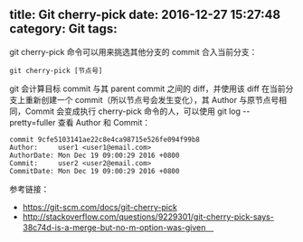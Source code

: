title: Git cherry-pick 
date: 2016-12-27 15:27:48
category: Git
tags:
---

git cherry-pick 命令可以用来挑选其他分支的 commit 合入当前分支：
```
git cherry-pick [节点号]
```

git 会计算目标 commit 与其 parent commit 之间的 diff，并使用该 diff 在当前分支上重新创建一个 commit（所以节点号会发生变化），其 Author 与原节点号相同，Commit 会变成执行 cherry-pick 命令的人，可以使用 git log --pretty=fuller 查看 Author 和 Commit：
```
commit 9cfe5103141ae22c8e4ca98715e526fe094f99b8
Author:     user1 <user1@email.com>
AuthorDate: Mon Dec 19 09:00:29 2016 +0800
Commit:     user2 <user2@email.com>
CommitDate: Mon Dec 19 09:00:29 2016 +0800
```
参考链接：
* https://git-scm.com/docs/git-cherry-pick
* http://stackoverflow.com/questions/9229301/git-cherry-pick-says-38c74d-is-a-merge-but-no-m-option-was-given　
